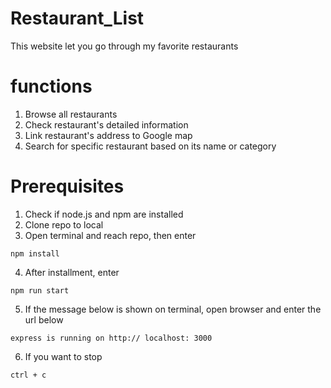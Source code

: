 # Restaurant_List
This website let you go through my favorite restaurants
# functions
1. Browse all restaurants
2. Check restaurant's detailed information
3. Link restaurant's address to Google map
4. Search for specific restaurant based on its name or category
# Prerequisites
1. Check if node.js and npm are installed
2. Clone repo to local
3. Open terminal and reach repo, then enter
```
npm install
```
4. After installment, enter
```
npm run start
```
5. If the message below is shown on terminal, open browser and enter the url below
```
express is running on http:// localhost: 3000
```
6. If you want to stop
```
ctrl + c
```
